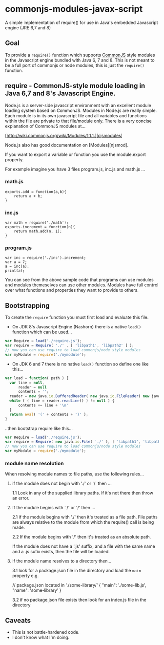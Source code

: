 commonjs-modules-javax-script
=============================

A simple implementation of require() for use in Java's embedded Javascript engine (JRE 6,7 and 8)

## Goal

To provide a `require()` function which supports [CommonJS][cjsmodules] style
modules in the Javascript engine bundled with Java 6, 7 and 8. This is not meant to be a full
port of commonjs or node modules, this is just the `require()` function. 

## require - CommonJS-style module loading in Java 6,7 and 8's Javascript Engine.

Node.js is a server-side javascript environment with an excellent
module loading system based on CommonJS. Modules in Node.js are really
simple. Each module is in its own javascript file and all variables
and functions within the file are private to that file/module only.
There is a very concise explanation of CommonJS modules at...

[http://wiki.commonjs.org/wiki/Modules/1.1.1.][cjsmodules]

Node.js also has good documentation on [Modules][njsmod].

If you want to export a variable or function you use the module.export
property.

For example imagine you have 3 files program.js, inc.js  and math.js ...

### math.js

    exports.add = function(a,b){
        return a + b;
    }

### inc.js

    var math = require('./math');
    exports.increment = function(n){
        return math.add(n, 1);
    }

### program.js

    var inc = require('./inc').increment;
    var a = 7;
    a = inc(a);
    print(a);

You can see from the above sample code that programs can use modules
and modules themeselves can use other modules. Modules have full
control over what functions and properties they want to provide to
others.

[cjsmodules]: http://wiki.commonjs.org/wiki/Modules/1.1.1.

## Bootstrapping 

To create the `require` function you must first load and evaluate this file. 

 * On JDK 8's Javascript Engine (Nashorn) there is a native `load()` function which can be used...

```javascript
var Require = load('./require.js');
var require = Require( './' , [ 'libpath1', 'libpath2' ] );
// now you can use require to load commonjs/node style modules
var myModule = require('./mymodule');
```
        
 * On JDK 6 and 7 there is no native `load()` function so define one like this...

```javascript
var load = function( path ) { 
  var line = null,
      reader = null
      contents = '';
  reader = new java.io.BufferedReader( new java.io.FileReader( new java.io.File( path ) ) );
  while ( ( line = reader.readLine() ) != null ) {
      contents += line + '\n'
  }
  return eval( '(' + contents + ')' );
}
```
   ..then bootstrap require like this...

```javascript
var Require = load('./require.js');
var require = Require( new java.io.File( './' ), [ 'libpath1', 'libpath2' ] );
// now you can use require to load commonjs/node style modules
var myModule = require('./mymodule');
```

### module name resolution

When resolving module names to file paths, use the following rules...

 1. if the module does not begin with './' or '/' then ...

    1.1 Look in any of the supplied library paths. If it's not there then throw an error.

 2. If the module begins with './' or '/' then ...
    
    2.1 if the module begins with './' then it's treated as a file path. File paths are 
        always relative to the module from which the require() call is being made.

    2.2 If the module begins with '/' then it's treated as an absolute path.

    If the module does not have a '.js' suffix, and a file with the same name and a .js sufix exists, 
    then the file will be loaded.

 3. If the module name resolves to a directory then...
    
    3.1 look for a package.json file in the directory and load the `main` property e.g.

    // package.json located in './some-library/'
    {
      "main": './some-lib.js',
      "name": 'some-library'
    }
    
    3.2 if no package.json file exists then look for an index.js file in the directory

## Caveats

 * This is not battle-hardened code.
 * I don't know what I'm doing.

